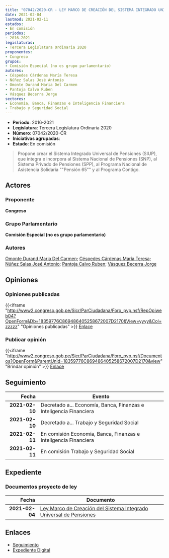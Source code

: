 ```yaml
---
title: "07042/2020-CR - LEY MARCO DE CREACIÓN DEL SISTEMA INTEGRADO UNIVERSAL DE PENSIONES"
date: 2021-02-04
lastmod: 2021-02-11
estados:
- En comisión
periodos:
- 2016-2021
legislaturas:
- Tercera Legislatura Ordinaria 2020
proponentes:
- Congreso
grupos:
- Comisión Especial (no es grupo parlamentario)
autores:
- Céspedes Cárdenas María Teresa
- Núñez Salas José Antonio
- Omonte Durand Maria Del Carmen
- Pantoja Calvo Ruben
- Vásquez Becerra Jorge
sectores:
- Economía, Banca, Finanzas e Inteligencia Financiera
- Trabajo y Seguridad Social
---
```

- **Periodo**: 2016-2021
- **Legislatura**: Tercera Legislatura Ordinaria 2020
- **Número**: 07042/2020-CR
- **Iniciativas agrupadas**: 
- **Estado**: En comisión

> Propone crear el Sistema Integrado Universal de Pensiones (SIUP), que integra e incorpora al Sistema Nacional de Pensiones (SNP), al Sistema Privado de Pensiones (SPP), al Programa Nacional de Asistencia Solidaria ""Pensión 65"" y al Programa Contigo.


## Actores

### Proponente

**Congreso**

### Grupo Parlamentario

**Comisión Especial (no es grupo parlamentario)**

### Autores

[Omonte Durand Maria Del Carmen](mailto:mailto:momonte@congreso.gob.pe); [Céspedes Cárdenas María Teresa](mailto:mailto:mcespedes@congreso.gob.pe); [Núñez Salas José Antonio](mailto:mailto:jnunezs@congreso.gob.pe); [Pantoja Calvo Ruben](mailto:mailto:rpantoja@congreso.gob.pe); [Vásquez Becerra Jorge](mailto:mailto:jvasquezb@congreso.gob.pe)

## Opiniones

### Opiniones publicadas

{{<iframe "http://www2.congreso.gob.pe/Sicr/ParCiudadana/Foro_pvp.nsf/RepOpiweb04?OpenForm&Db=18359776C869486405258672007D2170&View=yyyy&Col=zzzzz" "Opiniones publicadas" >}}
[Enlace](http://www2.congreso.gob.pe/Sicr/ParCiudadana/Foro_pvp.nsf/RepOpiweb04?OpenForm&Db=18359776C869486405258672007D2170&View=yyyy&Col=zzzzz)

### Publicar opinión

{{<iframe "http://www2.congreso.gob.pe/Sicr/ParCiudadana/Foro_pvp.nsf/Documentos?OpenForm&ParentUnid=18359776C869486405258672007D2170&view" "Brindar opinión" >}}
[Enlace](http://www2.congreso.gob.pe/Sicr/ParCiudadana/Foro_pvp.nsf/Documentos?OpenForm&ParentUnid=18359776C869486405258672007D2170&view)


## Seguimiento

| Fecha | Evento |
|------:|--------|
| **2021-02-10** | Decretado a... Economía, Banca, Finanzas e Inteligencia Financiera |
| **2021-02-10** | Decretado a... Trabajo y Seguridad Social |
| **2021-02-11** | En comisión Economía, Banca, Finanzas e Inteligencia Financiera |
| **2021-02-11** | En comisión Trabajo y Seguridad Social |

## Expediente

### Documentos proyecto de ley

| Fecha | Documento |
|------:|-----------|
| **2021-02-04** | [Ley Marco de Creación del Sistema Integrado Universal de Pensiones](https://leyes.congreso.gob.pe/Documentos/2016_2021/Proyectos_de_Ley_y_de_Resoluciones_Legislativas/PL07042-20210204.pdf) |

## Enlaces

- [Seguimiento](http://www2.congreso.gob.pe/Sicr/TraDocEstProc/CLProLey2016.nsf/f7fff46988ca05b1052578e100829cc7/71fee2500ac765e405258672008120ff?OpenDocument)
- [Expediente Digital](http://www2.congreso.gob.pe/Sicr/TraDocEstProc/Expvirt_2011.nsf/visbusqptramdoc1621/07042?opendocument)

